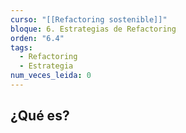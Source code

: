 ```yaml
---
curso: "[[Refactoring sostenible]]"
bloque: 6. Estrategias de Refactoring
orden: "6.4"
tags:
  - Refactoring
  - Estrategia
num_veces_leida: 0
---
```

## ¿Qué es?




